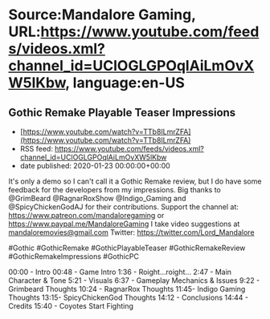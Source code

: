# Source:Mandalore Gaming, URL:https://www.youtube.com/feeds/videos.xml?channel_id=UClOGLGPOqlAiLmOvXW5lKbw, language:en-US

## Gothic Remake Playable Teaser Impressions
 - [https://www.youtube.com/watch?v=TTb8ILmrZFA](https://www.youtube.com/watch?v=TTb8ILmrZFA)
 - RSS feed: https://www.youtube.com/feeds/videos.xml?channel_id=UClOGLGPOqlAiLmOvXW5lKbw
 - date published: 2020-01-23 00:00:00+00:00

It's only a demo so I can't call it a Gothic Remake review, but I do have some feedback for the developers from my impressions. Big thanks to @GrimBeard @RagnarRoxShow @Indigo_Gaming and @SpicyChickenGodAJ for their contributions.
Support the channel at: https://www.patreon.com/mandaloregaming or https://www.paypal.me/MandaloreGaming
I take video suggestions at mandaloremovies@gmail.com
Twitter: https://twitter.com/Lord_Mandalore

#Gothic #GothicRemake #GothicPlayableTeaser #GothicRemakeReview #GothicRemakeImpressions #GothicPC

00:00 - Intro
00:48 - Game Intro
1:36 - Roight...roight...
2:47 - Main Character & Tone
5:21 - Visuals
6:37 - Gameplay Mechanics & Issues
9:22 - Grimbeard Thoughts
10:24 - RagnarRox Thoughts
11:45- Indigo Gaming Thoughts
13:15- SpicyChickenGod Thoughts
14:12 - Conclusions
14:44 - Credits
15:40 - Coyotes Start Fighting

